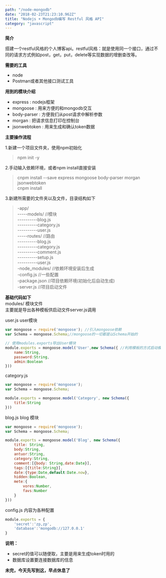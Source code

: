 ```yaml
---
path: "/node-mongodb"
date: "2018-02-23T21:23:10.962Z"
title: "Nodejs + Mongodb编写 Restful 风格 API"
category: "javascript"
---
```


__简介__

搭建一个restful风格的个人博客api。restful风格：就是使用同一个接口，通过不同的请求方式例如post，get，put，delete等实现数据的增删查改等。

__需要的工具__

* node
* Postman或者其他接口测试工具

__用到的模块介绍__

* express : nodejs框架
* mongoose : 用来方便的和mongodb交互
* body-parser : 方便我们从post请求中解析参数
* morgan : 把请求信息打印在控制台
* jsonwebtoken : 用来生成和确认token数据

__主要操作流程__

1.新建一个项目文件夹，使用npm初始化

> npm init -y

2.手动输入依赖环境，或者npm install直接安装

> cnpm install --save express mongoose body-parser morgan jsonwebtoken  
> cnpm install

3.新建所需要的文件夹以及文件，目录结构如下

> -app/  
> -----models/                //模块  
> ----------blog.js  
> ----------category.js  
> ----------user.js  
> -----routes/                //路由  
> ----------blog.js  
> ----------category.js  
> ----------comment.js  
> ----------setup.js  
> ----------user.js  
> -node_modules/              //依赖环境安装后生成  
> -config.js                  //一些配置  
> -package.json               //项目依赖环境(初始化后自动生成)  
> -server.js                  //项目启动文件  

__基础代码如下__  
modules/ 模块文件  
主要就是导出各种模板供启动文件server.js调用

user.js user模块 
```javascript
var mongoose = require('mongoose'); //引入mongoose依赖
var Schema = mongoose.Schema;//mongoose的一切都是以Schema开始的

// 使用modules.exports导出User模块
module.exports = mongoose.model('User',new Schema({ //利用模板的方式启动模板，并导出
    name:String,
    password:String,
    admin:Boolean
}))
```

category.js
```javascript
var mongoose = require('mongoose');
var Schema = mongoose.Schema;

module.exports = mongoose.model('Category', new Schema({    
    title:String
}))
```

blog.js blog 模块

```javascript
var mongoose = require('mongoose');
var Schema = mongoose.Schema;

module.exports = mongoose.model('Blog', new Schema({
    title: String,
    body:String,
    antuor:String,
    category:String,
    comment:[{body: String,date:Date}],
    tags:[{title:String}],
    date:{type:Date,default:Date.now},
    hidden:Boolean,
    mete:{
        vores:Number,
        favs:Number
    }
}))
```

config.js 内容为各种配置
```javascript
module.exports = {
    'secret':'zp,zp',    
    'database':'mongodb://127.0.0.1'
}
```

__说明：__
* secret的值可以随便取，主要是用来生成token时用的
* 数据库设置要连接数据库的信息

__未完，今天先写到这，早点休息了__


